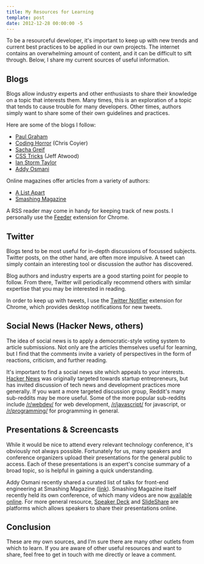 ```yaml
---
title: My Resources for Learning
template: post
date: 2012-12-28 00:00:00 -5
---
```


To be a resourceful developer, it's important to keep up with new trends and current best practices to be applied in our own projects. The internet contains an overwhelming amount of content, and it can be difficult to sift through. Below, I share my current sources of useful information.

## Blogs

Blogs allow industry experts and other enthusiasts to share their knowledge on a topic that interests them. Many times, this is an exploration of a topic that tends to cause trouble for many developers. Other times, authors simply want to share some of their own guidelines and practices.

Here are some of the blogs I follow:

- [Paul Graham](http://www.paulgraham.com/articles.html)
- [Coding Horror](http://www.codinghorror.com/blog/) (Chris Coyier)
- [Sacha Greif](http://sachagreif.com/)
- [CSS Tricks](http://css-tricks.com/) (Jeff Atwood)
- [Ian Storm Taylor](http://ianstormtaylor.com/)
- [Addy Osmani](http://addyosmani.com/blog/)

Online magazines offer articles from a variety of authors:

- [A List Apart](http://alistapart.com/)
- [Smashing Magazine](http://www.smashingmagazine.com/)

A RSS reader may come in handy for keeping track of new posts. I personally use the [Feeder](https://chrome.google.com/webstore/detail/rss-feed-reader/pnjaodmkngahhkoihejjehlcdlnohgmp?utm_source=chrome-ntp-icon) extension for Chrome.

## Twitter

Blogs tend to be most useful for in-depth discussions of focussed subjects. Twitter posts, on the other hand, are often more impulsive. A tweet can simply contain an interesting tool or discussion the author has discovered.

Blog authors and industry experts are a good starting point for people to follow. From there, Twitter will periodically recommend others with similar expertise that you may be interested in reading.

In order to keep up with tweets, I use the [Twitter Notifier](https://chrome.google.com/webstore/detail/ikknnkomiokeodcdkknnhgjmncfiefmn) extension for Chrome, which provides desktop notifications for new tweets.

## Social News (Hacker News, others)

The idea of social news is to apply a democratic-style voting system to article submissions. Not only are the articles themselves useful for learning, but I find that the comments invite a variety of perspectives in the form of reactions, criticism, and further reading.

It's important to find a social news site which appeals to your interests. [Hacker News](http://news.ycombinator.com) was originally targeted towards startup entrepreneurs, but has invited discussion of tech news and development practices more generally. If you want a more targeted discussion group, Reddit's many sub-reddits may be more useful. Some of the more popular sub-reddits include [/r/webdev/](http://reddit.com/r/webdev) for web development, [/r/javascript/](http://reddit.com/r/javascript) for javascript, or [/r/programming/](http://reddit.com/r/programming) for programming in general.

## Presentations & Screencasts

While it would be nice to attend every relevant technology conference, it's obviously not always possible. Fortunately for us, many speakers and conference organizers upload their presentations for the general public to access. Each of these presentations is an expert's concise summary of a broad topic, so is helpful in gaining a quick understanding.

Addy Osmani recently shared a curated list of talks for front-end engineering at Smashing Magazine ([link](http://www.smashingmagazine.com/2012/12/22/talks-to-help-you-become-a-better-front-end-engineer-in-2013/)). Smashing Magazine itself recently held its own conference, of which many videos are now [available online](http://www.smashingmagazine.com/2012/12/07/the-smashing-conference-exclusive-videos-interviews/). For more general resource, [Speaker Deck](https://speakerdeck.com/) and [SlideShare](http://www.slideshare.net/) are platforms which allows speakers to share their presentations online.

## Conclusion

These are my own sources, and I'm sure there are many other outlets from which to learn. If you are aware of other useful resources and want to share, feel free to get in touch with me directly or leave a comment.